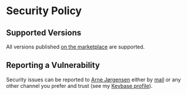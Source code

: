 # Security Policy

## Supported Versions

All versions published [on the marketplace](https://github.com/marketplace/actions/shoutrrr-action) are supported.

## Reporting a Vulnerability

Security issues can be reported to [Arne Jørgensen](https://github.com/arnested)
either by [mail](mailto:arne@arnested.dk) or any other channel you prefer and
trust (see my [Keybase profile](https://keybase.io/arnested)).
